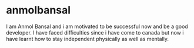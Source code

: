 # anmolbansal
I am Anmol Bansal and i am motivated to be successful now and be a good developer.
I have faced difficulties since i have come to canada but now i have learnt how to stay independent physically as well as mentally. 

